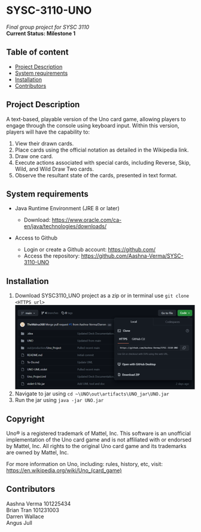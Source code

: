 # SYSC-3110-UNO
_Final group project for SYSC 3110_  
__Current Status: Milestone 1__

## Table of content
* [Project Description](#project-description)  
* [System requirements](#system-requirements)  
* [Installation](#installation)    
* [Contributors](#contributors)

## Project Description

A text-based, playable version of the Uno card game, allowing players to engage through the console using keyboard input. Within this version, players will have the capability to:

1. View their drawn cards.
2. Place cards using the official notation as detailed in the Wikipedia link.
3. Draw one card.
4. Execute actions associated with special cards, including Reverse, Skip, Wild, and Wild Draw Two cards.
5. Observe the resultant state of the cards, presented in text format.

## System requirements

* Java Runtime Environment (JRE 8 or later)
    * Download: https://www.oracle.com/ca-en/java/technologies/downloads/

* Access to Github
    * Login or create a Github account: https://github.com/
    * Access the repository: https://github.com/Aashna-Verma/SYSC-3110-UNO

## Installation
1. Download SYSC3110_UNO project as a zip or in terminal use `git clone <HTTPS url>`
![Alt text](./images/git_download_info.png)
2. Navigate to jar using `cd ~\UNO\out\artifacts\UNO_jar\UNO.jar`
3. Run the jar using `java -jar UNO.jar`

## Copyright
Uno® is a registered trademark of Mattel, Inc. This software is an unofficial implementation of the Uno card game and is not affiliated with or endorsed by Mattel, Inc. All rights to the original Uno card game and its trademarks are owned by Mattel, Inc.

For more information on Uno, including: rules, history, etc, visit: https://en.wikipedia.org/wiki/Uno_(card_game)

## Contributors
Aashna Verma 101225434  
Brian Tran 101231003  
Darren Wallace  
Angus Jull
